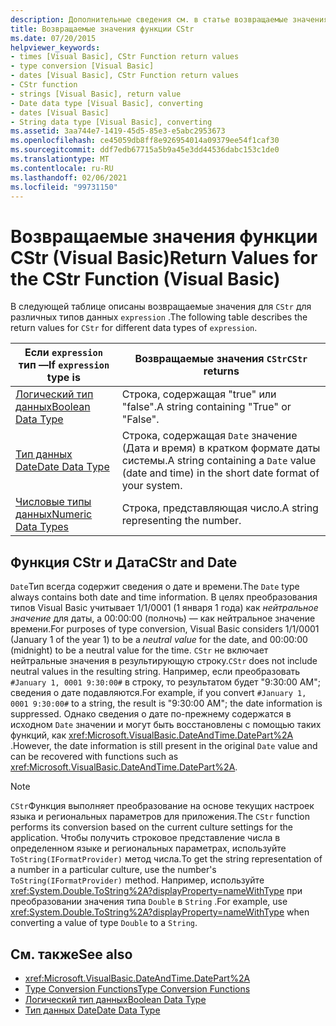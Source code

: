 ```yaml
---
description: Дополнительные сведения см. в статье возвращаемые значения функции CStr (Visual Basic).
title: Возвращаемые значения функции CStr
ms.date: 07/20/2015
helpviewer_keywords:
- times [Visual Basic], CStr Function return values
- type conversion [Visual Basic]
- dates [Visual Basic], CStr Function return values
- CStr function
- strings [Visual Basic], return value
- Date data type [Visual Basic], converting
- dates [Visual Basic]
- String data type [Visual Basic], converting
ms.assetid: 3aa744e7-1419-45d5-85e3-e5abc2953673
ms.openlocfilehash: ce45059db8ff8e926954014a09379ee54f1caf30
ms.sourcegitcommit: ddf7edb67715a5b9a45e3dd44536dabc153c1de0
ms.translationtype: MT
ms.contentlocale: ru-RU
ms.lasthandoff: 02/06/2021
ms.locfileid: "99731150"
---
```

# <a name="return-values-for-the-cstr-function-visual-basic"></a><span data-ttu-id="eb7ef-103">Возвращаемые значения функции CStr (Visual Basic)</span><span class="sxs-lookup"><span data-stu-id="eb7ef-103">Return Values for the CStr Function (Visual Basic)</span></span>

<span data-ttu-id="eb7ef-104">В следующей таблице описаны возвращаемые значения для `CStr` для различных типов данных `expression` .</span><span class="sxs-lookup"><span data-stu-id="eb7ef-104">The following table describes the return values for `CStr` for different data types of `expression`.</span></span>  
  
|<span data-ttu-id="eb7ef-105">Если `expression` тип —</span><span class="sxs-lookup"><span data-stu-id="eb7ef-105">If `expression` type is</span></span>|<span data-ttu-id="eb7ef-106">Возвращаемые значения `CStr`</span><span class="sxs-lookup"><span data-stu-id="eb7ef-106">`CStr` returns</span></span>|  
|-----------------------------|--------------------|  
|[<span data-ttu-id="eb7ef-107">Логический тип данных</span><span class="sxs-lookup"><span data-stu-id="eb7ef-107">Boolean Data Type</span></span>](../data-types/boolean-data-type.md)|<span data-ttu-id="eb7ef-108">Строка, содержащая "true" или "false".</span><span class="sxs-lookup"><span data-stu-id="eb7ef-108">A string containing "True" or "False".</span></span>|  
|[<span data-ttu-id="eb7ef-109">Тип данных Date</span><span class="sxs-lookup"><span data-stu-id="eb7ef-109">Date Data Type</span></span>](../data-types/date-data-type.md)|<span data-ttu-id="eb7ef-110">Строка, содержащая `Date` значение (Дата и время) в кратком формате даты системы.</span><span class="sxs-lookup"><span data-stu-id="eb7ef-110">A string containing a `Date` value (date and time) in the short date format of your system.</span></span>|  
|[<span data-ttu-id="eb7ef-111">Числовые типы данных</span><span class="sxs-lookup"><span data-stu-id="eb7ef-111">Numeric Data Types</span></span>](../../programming-guide/language-features/data-types/numeric-data-types.md)|<span data-ttu-id="eb7ef-112">Строка, представляющая число.</span><span class="sxs-lookup"><span data-stu-id="eb7ef-112">A string representing the number.</span></span>|  
  
## <a name="cstr-and-date"></a><span data-ttu-id="eb7ef-113">Функция CStr и Дата</span><span class="sxs-lookup"><span data-stu-id="eb7ef-113">CStr and Date</span></span>  

 <span data-ttu-id="eb7ef-114">`Date`Тип всегда содержит сведения о дате и времени.</span><span class="sxs-lookup"><span data-stu-id="eb7ef-114">The `Date` type always contains both date and time information.</span></span> <span data-ttu-id="eb7ef-115">В целях преобразования типов Visual Basic учитывает 1/1/0001 (1 января 1 года) как *нейтральное значение* для даты, а 00:00:00 (полночь) — как нейтральное значение времени.</span><span class="sxs-lookup"><span data-stu-id="eb7ef-115">For purposes of type conversion, Visual Basic considers 1/1/0001 (January 1 of the year 1) to be a *neutral value* for the date, and 00:00:00 (midnight) to be a neutral value for the time.</span></span> <span data-ttu-id="eb7ef-116">`CStr` не включает нейтральные значения в результирующую строку.</span><span class="sxs-lookup"><span data-stu-id="eb7ef-116">`CStr` does not include neutral values in the resulting string.</span></span> <span data-ttu-id="eb7ef-117">Например, если преобразовать `#January 1, 0001 9:30:00#` в строку, то результатом будет "9:30:00 AM"; сведения о дате подавляются.</span><span class="sxs-lookup"><span data-stu-id="eb7ef-117">For example, if you convert `#January 1, 0001 9:30:00#` to a string, the result is "9:30:00 AM"; the date information is suppressed.</span></span> <span data-ttu-id="eb7ef-118">Однако сведения о дате по-прежнему содержатся в исходном `Date` значении и могут быть восстановлены с помощью таких функций, как <xref:Microsoft.VisualBasic.DateAndTime.DatePart%2A> .</span><span class="sxs-lookup"><span data-stu-id="eb7ef-118">However, the date information is still present in the original `Date` value and can be recovered with functions such as <xref:Microsoft.VisualBasic.DateAndTime.DatePart%2A>.</span></span>  
  
> [!NOTE]
> <span data-ttu-id="eb7ef-119">`CStr`Функция выполняет преобразование на основе текущих настроек языка и региональных параметров для приложения.</span><span class="sxs-lookup"><span data-stu-id="eb7ef-119">The `CStr` function performs its conversion based on the current culture settings for the application.</span></span> <span data-ttu-id="eb7ef-120">Чтобы получить строковое представление числа в определенном языке и региональных параметрах, используйте `ToString(IFormatProvider)` метод числа.</span><span class="sxs-lookup"><span data-stu-id="eb7ef-120">To get the string representation of a number in a particular culture, use the number's `ToString(IFormatProvider)` method.</span></span> <span data-ttu-id="eb7ef-121">Например, используйте <xref:System.Double.ToString%2A?displayProperty=nameWithType> при преобразовании значения типа `Double` в `String` .</span><span class="sxs-lookup"><span data-stu-id="eb7ef-121">For example, use <xref:System.Double.ToString%2A?displayProperty=nameWithType> when converting a value of type `Double` to a `String`.</span></span>  
  
## <a name="see-also"></a><span data-ttu-id="eb7ef-122">См. также</span><span class="sxs-lookup"><span data-stu-id="eb7ef-122">See also</span></span>

- <xref:Microsoft.VisualBasic.DateAndTime.DatePart%2A>
- [<span data-ttu-id="eb7ef-123">Type Conversion Functions</span><span class="sxs-lookup"><span data-stu-id="eb7ef-123">Type Conversion Functions</span></span>](type-conversion-functions.md)
- [<span data-ttu-id="eb7ef-124">Логический тип данных</span><span class="sxs-lookup"><span data-stu-id="eb7ef-124">Boolean Data Type</span></span>](../data-types/boolean-data-type.md)
- [<span data-ttu-id="eb7ef-125">Тип данных Date</span><span class="sxs-lookup"><span data-stu-id="eb7ef-125">Date Data Type</span></span>](../data-types/date-data-type.md)
